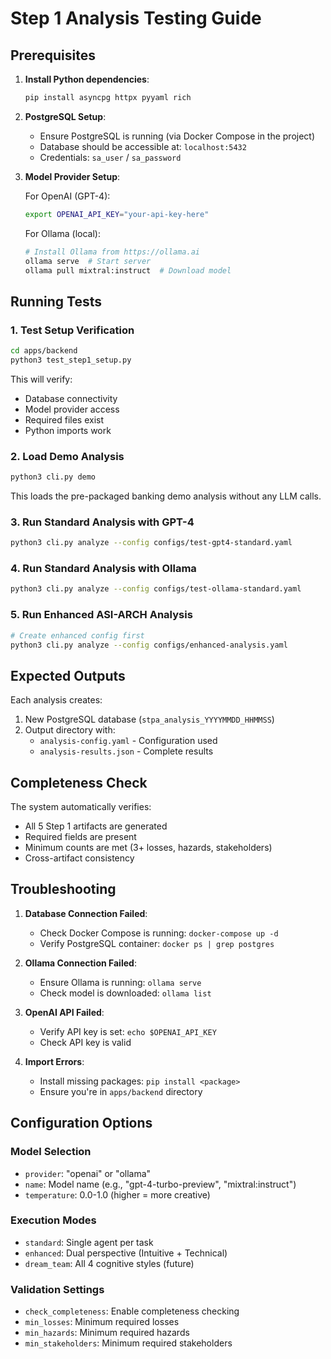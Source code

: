 # Step 1 Analysis Testing Guide

## Prerequisites

1. **Install Python dependencies**:
   ```bash
   pip install asyncpg httpx pyyaml rich
   ```

2. **PostgreSQL Setup**:
   - Ensure PostgreSQL is running (via Docker Compose in the project)
   - Database should be accessible at: `localhost:5432`
   - Credentials: `sa_user` / `sa_password`

3. **Model Provider Setup**:
   
   For OpenAI (GPT-4):
   ```bash
   export OPENAI_API_KEY="your-api-key-here"
   ```
   
   For Ollama (local):
   ```bash
   # Install Ollama from https://ollama.ai
   ollama serve  # Start server
   ollama pull mixtral:instruct  # Download model
   ```

## Running Tests

### 1. Test Setup Verification
```bash
cd apps/backend
python3 test_step1_setup.py
```

This will verify:
- Database connectivity
- Model provider access
- Required files exist
- Python imports work

### 2. Load Demo Analysis
```bash
python3 cli.py demo
```

This loads the pre-packaged banking demo analysis without any LLM calls.

### 3. Run Standard Analysis with GPT-4
```bash
python3 cli.py analyze --config configs/test-gpt4-standard.yaml
```

### 4. Run Standard Analysis with Ollama
```bash
python3 cli.py analyze --config configs/test-ollama-standard.yaml
```

### 5. Run Enhanced ASI-ARCH Analysis
```bash
# Create enhanced config first
python3 cli.py analyze --config configs/enhanced-analysis.yaml
```

## Expected Outputs

Each analysis creates:
1. New PostgreSQL database (`stpa_analysis_YYYYMMDD_HHMMSS`)
2. Output directory with:
   - `analysis-config.yaml` - Configuration used
   - `analysis-results.json` - Complete results

## Completeness Check

The system automatically verifies:
- All 5 Step 1 artifacts are generated
- Required fields are present
- Minimum counts are met (3+ losses, hazards, stakeholders)
- Cross-artifact consistency

## Troubleshooting

1. **Database Connection Failed**:
   - Check Docker Compose is running: `docker-compose up -d`
   - Verify PostgreSQL container: `docker ps | grep postgres`

2. **Ollama Connection Failed**:
   - Ensure Ollama is running: `ollama serve`
   - Check model is downloaded: `ollama list`

3. **OpenAI API Failed**:
   - Verify API key is set: `echo $OPENAI_API_KEY`
   - Check API key is valid

4. **Import Errors**:
   - Install missing packages: `pip install <package>`
   - Ensure you're in `apps/backend` directory

## Configuration Options

### Model Selection
- `provider`: "openai" or "ollama"
- `name`: Model name (e.g., "gpt-4-turbo-preview", "mixtral:instruct")
- `temperature`: 0.0-1.0 (higher = more creative)

### Execution Modes
- `standard`: Single agent per task
- `enhanced`: Dual perspective (Intuitive + Technical)
- `dream_team`: All 4 cognitive styles (future)

### Validation Settings
- `check_completeness`: Enable completeness checking
- `min_losses`: Minimum required losses
- `min_hazards`: Minimum required hazards
- `min_stakeholders`: Minimum required stakeholders